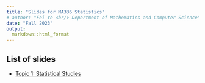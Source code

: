 ```yaml
---
title: "Slides for MA336 Statistics"
# author: "Fei Ye <br/> Department of Mathematics and Computer Science"
date: "Fall 2023"
output:
  markdown::html_format
---
```


## List of slides

- [Topic 1: Statistical Studies](Topic-1-Statistical-Studies.html)
